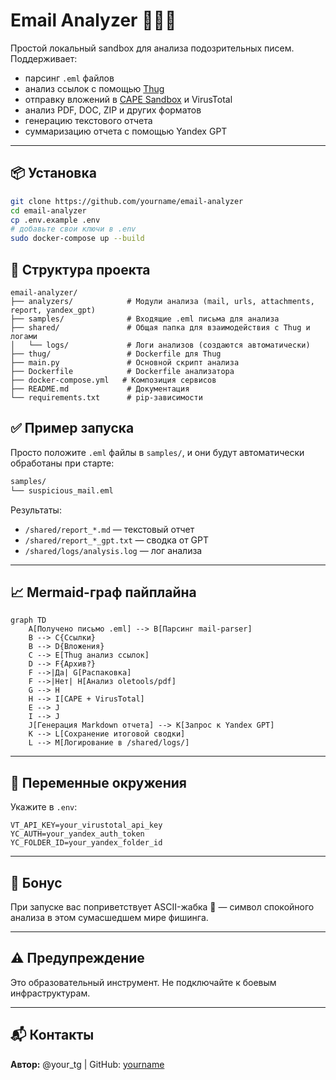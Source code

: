 # Email Analyzer 🕵️‍♂️📧

Простой локальный sandbox для анализа подозрительных писем. Поддерживает:
- парсинг `.eml` файлов
- анализ ссылок с помощью [Thug](https://github.com/buffer/thug)
- отправку вложений в [CAPE Sandbox](https://github.com/ctxis/CAPE) и VirusTotal
- анализ PDF, DOC, ZIP и других форматов
- генерацию текстового отчета
- суммаризацию отчета с помощью Yandex GPT

---

## 📦 Установка

```bash
git clone https://github.com/yourname/email-analyzer
cd email-analyzer
cp .env.example .env
# добавьте свои ключи в .env
sudo docker-compose up --build
```

## 📂 Структура проекта

```text
email-analyzer/
├── analyzers/            # Модули анализа (mail, urls, attachments, report, yandex_gpt)
├── samples/              # Входящие .eml письма для анализа
├── shared/               # Общая папка для взаимодействия с Thug и логами
│   └── logs/             # Логи анализов (создаются автоматически)
├── thug/                 # Dockerfile для Thug
├── main.py               # Основной скрипт анализа
├── Dockerfile            # Dockerfile анализатора
├── docker-compose.yml   # Композиция сервисов
├── README.md             # Документация
└── requirements.txt      # pip-зависимости
```

## ✅ Пример запуска
Просто положите `.eml` файлы в `samples/`, и они будут автоматически обработаны при старте:
```bash
samples/
└── suspicious_mail.eml
```

Результаты:
- `/shared/report_*.md` — текстовый отчет
- `/shared/report_*_gpt.txt` — сводка от GPT
- `/shared/logs/analysis.log` — лог анализа

---

## 📈 Mermaid-граф пайплайна

```mermaid
graph TD
    A[Получено письмо .eml] --> B[Парсинг mail-parser]
    B --> C{Ссылки}
    B --> D{Вложения}
    C --> E[Thug анализ ссылок]
    D --> F{Архив?}
    F -->|Да| G[Распаковка]
    F -->|Нет| H[Анализ oletools/pdf]
    G --> H
    H --> I[CAPE + VirusTotal]
    E --> J
    I --> J
    J[Генерация Markdown отчета] --> K[Запрос к Yandex GPT]
    K --> L[Сохранение итоговой сводки]
    L --> M[Логирование в /shared/logs/]
```

---

## 📌 Переменные окружения
Укажите в `.env`:
```dotenv
VT_API_KEY=your_virustotal_api_key
YC_AUTH=your_yandex_auth_token
YC_FOLDER_ID=your_yandex_folder_id
```

---

## 🐸 Бонус
При запуске вас поприветствует ASCII-жабка 🐸 — символ спокойного анализа в этом сумасшедшем мире фишинга.

---

## ⚠️ Предупреждение
Это образовательный инструмент. Не подключайте к боевым инфраструктурам.

---

## 📬 Контакты
**Автор:** @your_tg | GitHub: [yourname](https://github.com/yourname)
